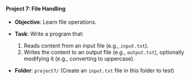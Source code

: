 #### Project 7: File Handling
- **Objective**: Learn file operations.
- **Task**: Write a program that:
  1. Reads content from an input file (e.g., `input.txt`).
  2. Writes the content to an output file (e.g., `output.txt`), optionally modifying it (e.g., converting to uppercase).


- **Folder**: `project7/` (Create an `input.txt` file in this folder to test)
